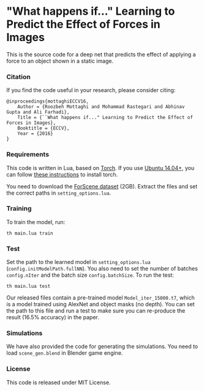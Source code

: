 # "What happens if..." Learning to Predict the Effect of Forces in Images
This is the source code for a deep net that predicts the effect of applying a force to an object shown in a static image.

### Citation
If you find the code useful in your research, please consider citing:
```
@inproceedings{mottaghiECCV16,
    Author = {Roozbeh Mottaghi and Mohammad Rastegari and Abhinav Gupta and Ali Farhadi},
    Title = {``What happens if..." Learning to Predict the Effect of Forces in Images},
    Booktitle = {ECCV},
    Year = {2016}
}
```

### Requirements
This code is written in Lua, based on [Torch](http://torch.ch). If you use [Ubuntu 14.04+](http://ubuntu.com), you can follow [these instructions](https://github.com/facebook/fbcunn/blob/master/INSTALL.md) to install torch.

You need to download the [ForScene dataset](https://s3-us-west-2.amazonaws.com/ai2-vision-datasets/ForScene_dataset/ForScene.tar.gz) (2GB). Extract the files and set the correct paths in `setting_options.lua`.

### Training
To train the model, run:
```
th main.lua train
```

### Test
Set the path to the learned model in `setting_options.lua` (`config.initModelPath.fullNN`). You also need to set the number of batches `config.nIter` and the batch size `config.batchSize`. To run the test:
```
th main.lua test
```
Our released files contain a pre-trained model `Model_iter_15000.t7`, which is a model trained using AlexNet and object masks (no depth). You can set the path to this file and run a test to make sure you can re-produce the result (16.5% accuracy) in the paper.

### Simulations
We have also provided the code for generating the simulations. You need to load `scene_gen.blend` in Blender game engine.

### License
This code is released under MIT License.